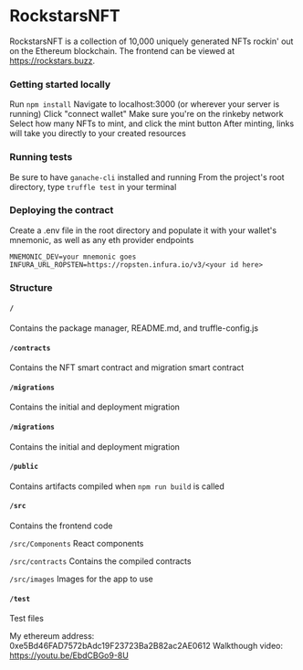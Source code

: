 # RockstarsNFT

RockstarsNFT is a collection of 10,000 uniquely generated NFTs rockin' out on the Ethereum blockchain. The frontend can be viewed at https://rockstars.buzz.

### Getting started locally

Run `npm install`
Navigate to localhost:3000 (or wherever your server is running)
Click "connect wallet"
Make sure you're on the rinkeby network
Select how many NFTs to mint, and click the mint button
After minting, links will take you directly to your created resources

### Running tests

Be sure to have `ganache-cli` installed and running
From the project's root directory, type `truffle test` in your terminal

### Deploying the contract

Create a .env file in the root directory and populate it with your wallet's mnemonic, as well as any eth provider endpoints

```
MNEMONIC_DEV=your mnemonic goes
INFURA_URL_ROPSTEN=https://ropsten.infura.io/v3/<your id here>
```

### Structure

#### `/`

Contains the package manager, README.md, and truffle-config.js

#### `/contracts`

Contains the NFT smart contract and migration smart contract

#### `/migrations`

Contains the initial and deployment migration

#### `/migrations`

Contains the initial and deployment migration

#### `/public`

Contains artifacts compiled when `npm run build` is called

#### `/src`

Contains the frontend code

`/src/Components`
React components

`/src/contracts`
Contains the compiled contracts

`/src/images`
Images for the app to use

#### `/test`

Test files

My ethereum address: 0xe5Bd46FAD7572bAdc19F23723Ba2B82ac2AE0612
Walkthough video: https://youtu.be/EbdCBGo9-8U
